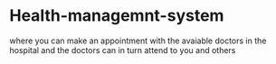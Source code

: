 # Health-managemnt-system
where you can make an appointment with the avaiable doctors in the hospital and the doctors can in turn attend to you and others






 
